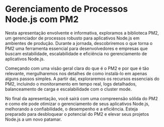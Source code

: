 # Gerenciamento de Processos Node.js com PM2

Nesta apresentação envolvente e informativa, exploramos a biblioteca PM2, um gerenciador de processos robusto para aplicativos Node.js em ambientes de produção. Durante a jornada, descobriremos o que torna o PM2 uma ferramenta essencial para desenvolvedores e empresas que buscam estabilidade, escalabilidade e eficiência no gerenciamento de aplicativos Node.js.

Começando com uma visão geral clara do que é o PM2 e por que é tão relevante, mergulharemos nos detalhes de como instalá-lo em apenas alguns passos simples. A partir daí, exploraremos os recursos essenciais do PM2, incluindo o monitoramento em tempo real, logs detalhados, balanceamento de carga e escalabilidade com o cluster mode.

No final da apresentação, você sairá com uma compreensão sólida do PM2 e como ele pode otimizar o gerenciamento de seus aplicativos Node.js, melhorando a confiabilidade, o desempenho e a eficiência. Esteja preparado para desbloquear o potencial do PM2 e elevar seus projetos Node.js a um novo patamar.

